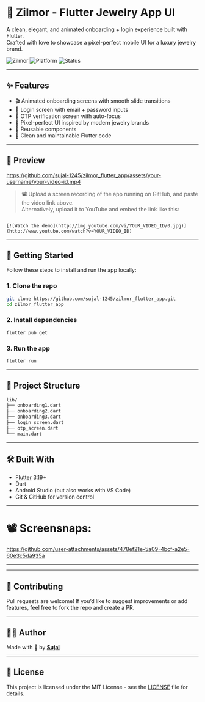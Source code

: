 # 💎 Zilmor - Flutter Jewelry App UI

A clean, elegant, and animated onboarding + login experience built with Flutter.  
Crafted with love to showcase a pixel-perfect mobile UI for a luxury jewelry brand.  

![Zilmor](https://img.shields.io/badge/Flutter-3.19-blue?style=flat&logo=flutter)
![Platform](https://img.shields.io/badge/Platform-Android%20%7C%20iOS-lightgrey)
![Status](https://img.shields.io/badge/Status-Working-green)

---

## ✨ Features

- 🎬 Animated onboarding screens with smooth slide transitions  
- 🔐 Login screen with email + password inputs  
- 🔢 OTP verification screen with auto-focus  
- 🎨 Pixel-perfect UI inspired by modern jewelry brands  
- 🔁 Reusable components  
- 💯 Clean and maintainable Flutter code  

---

## 📸 Preview

https://github.com/sujal-1245/zilmor_flutter_app/assets/your-username/your-video-id.mp4

> 📽️ Upload a screen recording of the app running on GitHub, and paste the video link above.  
> Alternatively, upload it to YouTube and embed the link like this:

```

[![Watch the demo](http://img.youtube.com/vi/YOUR_VIDEO_ID/0.jpg)](http://www.youtube.com/watch?v=YOUR_VIDEO_ID)

````

---

## 🚀 Getting Started

Follow these steps to install and run the app locally:

### 1. Clone the repo

```bash
git clone https://github.com/sujal-1245/zilmor_flutter_app.git
cd zilmor_flutter_app
````

### 2. Install dependencies

```bash
flutter pub get
```

### 3. Run the app

```bash
flutter run
```

---

## 📁 Project Structure

```bash
lib/
├── onboarding1.dart
├── onboarding2.dart
├── onboarding3.dart
├── login_screen.dart
├── otp_screen.dart
└── main.dart
```

---

## 🛠️ Built With

* [Flutter](https://flutter.dev/) 3.19+
* Dart
* Android Studio (but also works with VS Code)
* Git & GitHub for version control

---
# 📽️ Screensnaps:


https://github.com/user-attachments/assets/478ef21e-5a09-4bcf-a2e5-60e3c5da935a


---


---

## 🙌 Contributing

Pull requests are welcome! If you’d like to suggest improvements or add features, feel free to fork the repo and create a PR.

---

## 🧑‍🎨 Author

Made with 💖 by **[Sujal](https://github.com/sujal-1245)**

---

## 📃 License

This project is licensed under the MIT License - see the [LICENSE](LICENSE) file for details.

```

````
